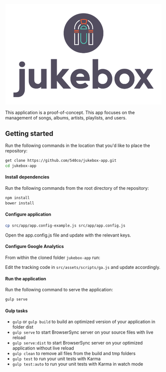 ![Jukebox Logo](assets/jukebox-logo.png)

This application is a proof-of-concept. This app focuses on the management of songs, albums, artists, playlists, and users.

## Getting started

Run the following commands in the location that you'd like to place the repository:

```bash
get clone https://github.com/540co/jukebox-app.git
cd jukebox-app
```

#### Install dependencies

Run the following commands from the root directory of the repository:

```bash
npm install
bower install
```

#### Configure application
```bash
cp src/app/app.config-example.js src/app/app.config.js
```
Open the app.config.js file and update with the relevant keys.

#### Configure Google Analytics

From within the cloned folder `jukebox-app` run:

Edit the tracking code in `src/assets/scripts/ga.js` and update accordingly.

#### Run the application

Run the following command to serve the application:
```bash
gulp serve
```

#### Gulp tasks

- `gulp` or `gulp build` to build an optimized version of your application in folder dist
- `gulp serve` to start BrowserSync server on your source files with live reload
- `gulp serve:dist` to start BrowserSync server on your optimized application without live reload
- `gulp clean` to remove all files from the build and tmp folders
- `gulp test` to run your unit tests with Karma
- `gulp test:auto` to run your unit tests with Karma in watch mode
